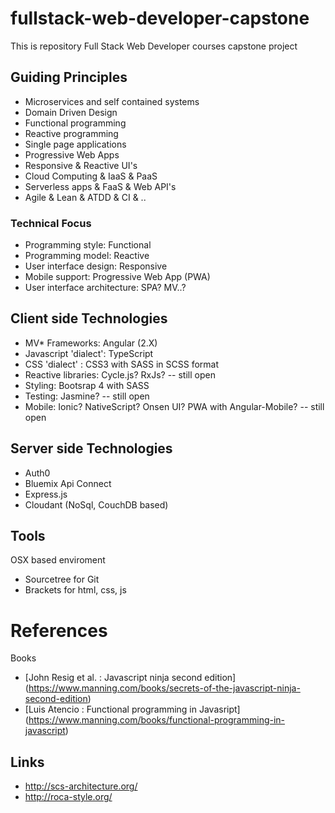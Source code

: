# fullstack-web-developer-capstone

This is repository Full Stack Web Developer courses capstone project

## Guiding Principles

- Microservices and self contained systems
- Domain Driven Design
- Functional programming
- Reactive programming
- Single page applications
- Progressive Web Apps
- Responsive & Reactive UI's
- Cloud Computing & IaaS & PaaS
- Serverless apps & FaaS & Web API's
- Agile & Lean & ATDD & CI & ..

### Technical Focus

* Programming style: Functional
* Programming model: Reactive
* User interface design: Responsive
* Mobile support: Progressive Web App (PWA)
* User interface architecture: SPA? MV..? 

## Client side Technologies 

* MV* Frameworks: Angular (2.X)
* Javascript 'dialect': TypeScript
* CSS 'dialect' : CSS3 with SASS in SCSS format
* Reactive libraries: Cycle.js? RxJs? -- still open
* Styling: Bootsrap 4 with SASS 
* Testing: Jasmine? -- still open
* Mobile: Ionic? NativeScript? Onsen UI? PWA with Angular-Mobile? -- still open


## Server side Technologies 

* Auth0
* Bluemix Api Connect
* Express.js
* Cloudant (NoSql, CouchDB based)

## Tools

OSX based enviroment

- Sourcetree for Git
- Brackets for html, css, js

# References 

Books

* [John Resig et al. : Javascript ninja second edition] (https://www.manning.com/books/secrets-of-the-javascript-ninja-second-edition)
* [Luis Atencio : Functional programming in Javasript] (https://www.manning.com/books/functional-programming-in-javascript)

## Links

- http://scs-architecture.org/
- http://roca-style.org/
